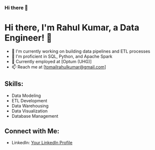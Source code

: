 ### Hi there 👋

<!--
**rjrahul10/rjrahul10** is a ✨ _special_ ✨ repository because its `README.md` (this file) appears on your GitHub profile.

Here are some ideas to get you started:

- 🔭 I’m currently working on ...
- 🌱 I’m currently learning ...
- 👯 I’m looking to collaborate on ...
- 🤔 I’m looking for help with ...
- 💬 Ask me about ...
- 📫 How to reach me: ...
- 😄 Pronouns: ...
- ⚡ Fun fact: ...
-->

# Hi there, I'm Rahul Kumar, a Data Engineer! 👋

- 🔭 I'm currently working on building data pipelines and ETL processes
- 🌱 I'm proficient in SQL, Python, and Apache Spark
- 💼 Currently employed at [Optum (UHG)]
- 📫 Reach me at [tomailrahulkumar@gmail.com]

<!-- ## Projects:

### Project 1: Real-time Data Processing Pipeline
- Description: Developed a real-time data processing pipeline using Apache Kafka and Apache Spark Streaming for processing streaming data.
- GitHub Repository: [Link](link_to_repo)

### Project 2: Data Warehouse Design and Implementation
- Description: Designed and implemented a scalable data warehouse solution using Amazon Redshift for storing and analyzing large volumes of data.
- GitHub Repository: [Link](link_to_repo) -->

## Skills:
- Data Modeling
- ETL Development
- Data Warehousing
- Data Visualization
- Database Management

## Connect with Me:
- LinkedIn: [Your LinkedIn Profile](link_to_linkedin)
